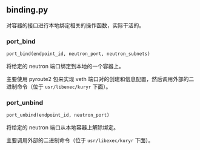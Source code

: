 ## binding.py

对容器的接口进行本地绑定相关的操作函数，实际干活的。

### port_bind
```python
port_bind(endpoint_id, neutron_port, neutron_subnets)
```

将给定的 neutron 端口绑定到本地的一个容器上。

主要使用 pyroute2 包来实现 veth 端口对的创建和信息配置，然后调用外部的二进制命令（位于 `usr/libexec/kuryr` 下面）。

### port_unbind

```python
port_unbind(endpoint_id, neutron_port)
```

将给定的 neutron 端口从本地容器上解除绑定。

主要调用外部的二进制命令（位于 `usr/libexec/kuryr` 下面）。
